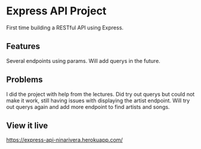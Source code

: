 # Express API Project

First time building a RESTful API using Express.

## Features

Several endpoints using params. Will add querys in the future.

## Problems

I did the project with help from the lectures. Did try out querys but could not make it work, still having issues with displaying the artist endpoint. Will try out querys again and add more endpoint to find artists and songs.

## View it live

https://express-api-ninarivera.herokuapp.com/
